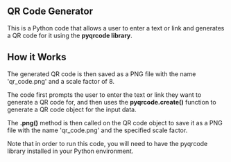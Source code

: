 ## QR Code Generator

This is a Python code that allows a user to enter a text or link and generates a QR code for it using the **pyqrcode library**. 

## How it Works

The generated QR code is then saved as a PNG file with the name 'qr_code.png' and a scale factor of 8.

The code first prompts the user to enter the text or link they want to generate a QR code for, and then uses the **pyqrcode.create()** function to generate a QR code object for the input data. 

The **.png()** method is then called on the QR code object to save it as a PNG file with the name 'qr_code.png' and the specified scale factor.

Note that in order to run this code, you will need to have the pyqrcode library installed in your Python environment.